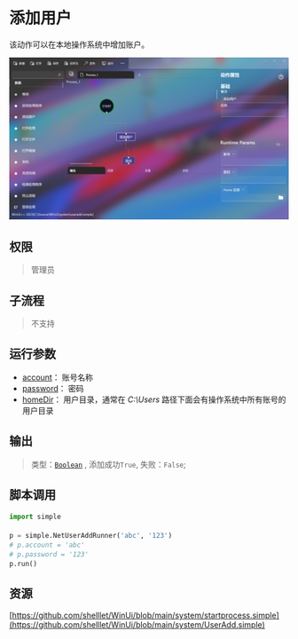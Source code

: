 # 添加用户 
该动作可以在本地操作系统中增加账户。

![UserAdd](./images/05.png ':size=90%')

## 权限
> 管理员

## 子流程

> 不支持

## 运行参数

* [account](../../types/String.md)： 账号名称
* [password](../../types/String.md)： 密码
* [homeDir](../../types/Path.md)： 用户目录，通常在 *C:\Users* 路径下面会有操作系统中所有账号的用户目录

## 输出

>    类型：[`Boolean`](../../types/Boolean.md) , 添加成功`True`, 失败：`False`;


## 脚本调用

```python
import simple

p = simple.NetUserAddRunner('abc', '123')
# p.account = 'abc'
# p.password = '123'
p.run()

```

## 资源

[https://github.com/shelllet/WinUi/blob/main/system/startprocess.simple](https://github.com/shelllet/WinUi/blob/main/system/UserAdd.simple)


